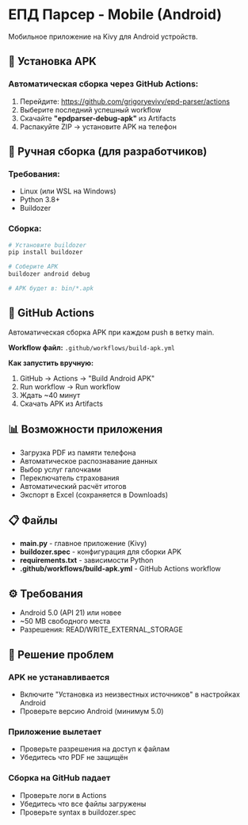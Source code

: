 # ЕПД Парсер - Mobile (Android)

Мобильное приложение на Kivy для Android устройств.

## 📱 Установка APK

### Автоматическая сборка через GitHub Actions:

1. Перейдите: https://github.com/grigoryevivv/epd-parser/actions
2. Выберите последний успешный workflow
3. Скачайте **"epdparser-debug-apk"** из Artifacts
4. Распакуйте ZIP → установите APK на телефон

## 🔨 Ручная сборка (для разработчиков)

### Требования:
- Linux (или WSL на Windows)
- Python 3.8+
- Buildozer

### Сборка:
```bash
# Установите buildozer
pip install buildozer

# Соберите APK
buildozer android debug

# APK будет в: bin/*.apk
```

## 🎯 GitHub Actions

Автоматическая сборка APK при каждом push в ветку main.

**Workflow файл:** `.github/workflows/build-apk.yml`

**Как запустить вручную:**
1. GitHub → Actions → "Build Android APK"
2. Run workflow → Run workflow
3. Ждать ~40 минут
4. Скачать APK из Artifacts

## 📊 Возможности приложения

- Загрузка PDF из памяти телефона
- Автоматическое распознавание данных
- Выбор услуг галочками
- Переключатель страхования
- Автоматический расчёт итогов
- Экспорт в Excel (сохраняется в Downloads)

## 📋 Файлы

- **main.py** - главное приложение (Kivy)
- **buildozer.spec** - конфигурация для сборки APK
- **requirements.txt** - зависимости Python
- **.github/workflows/build-apk.yml** - GitHub Actions workflow

## ⚙️ Требования

- Android 5.0 (API 21) или новее
- ~50 MB свободного места
- Разрешения: READ/WRITE_EXTERNAL_STORAGE

## 🔧 Решение проблем

### APK не устанавливается
- Включите "Установка из неизвестных источников" в настройках Android
- Проверьте версию Android (минимум 5.0)

### Приложение вылетает
- Проверьте разрешения на доступ к файлам
- Убедитесь что PDF не защищён

### Сборка на GitHub падает
- Проверьте логи в Actions
- Убедитесь что все файлы загружены
- Проверьте syntax в buildozer.spec
